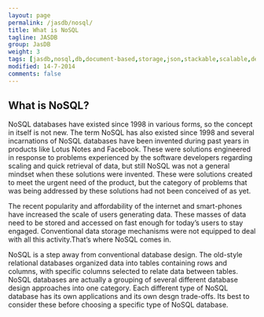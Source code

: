 ```yaml
---
layout: page
permalink: /jasdb/nosql/
title: What is NoSQL
tagline: JASDB
group: JasDB
weight: 3
tags: [jasdb,nosql,db,document-based,storage,json,stackable,scalable,definitions,bags,entities,instances,bag,instance,database,document storage,document,REST,obera,software,oberasoftware,obera software,indexes,btree,inverted index,Java]
modified: 14-7-2014
comments: false
---
```


## What is NoSQL?
NoSQL databases have existed since 1998 in various forms, so the concept in itself is not new. The term NoSQL has also existed since 1998 and several incarnations of NoSQL databases have been invented during past years in products like Lotus Notes and Facebook. These were solutions engineered in response to problems experienced by the software developers regarding scaling and quick retrieval of data, but still NoSQL was not a general mindset when these solutions were invented. These were solutions created to meet the urgent need of the product, but the category of problems that was being addressed by these solutions had not been conceived of as yet.

The recent popularity and affordability of the internet and smart-phones have increased the scale of users generating data. These masses of data need to be stored and accessed on fast enough for today’s users to stay engaged. Conventional data storage mechanisms were not equipped to deal with all this activity.That’s where NoSQL comes in.

NoSQL is a step away from conventional database design. The old-style relational databases organized data into tables containing rows and columns, with specific columns selected to relate data between tables. NoSQL databases are actually a grouping of several different database design approaches into one category. Each different type of NoSQL database has its own applications and its own desgn trade-offs. Its best to consider these before choosing a specific type of NoSQL database.
